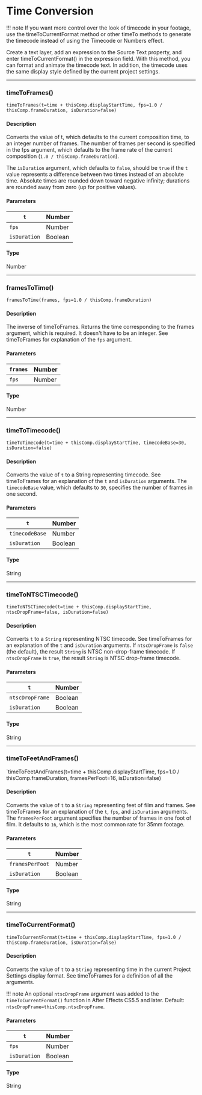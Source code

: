 # Time Conversion

!!! note
    If you want more control over the look of timecode in your footage, use the timeToCurrentFormat method or other timeTo methods to generate the timecode instead of using the Timecode or Numbers effect.

Create a text layer, add an expression to the Source Text property, and enter timeToCurrentFormat() in the expression field. With this method, you can format and animate the timecode text. In addition, the timecode uses the same display style defined by the current project settings.

---

### timeToFrames()

`timeToFrames(t=time + thisComp.displayStartTime, fps=1.0 / thisComp.frameDuration, isDuration=false)`

#### Description

Converts the value of t, which defaults to the current composition time, to an integer number of frames. The number of frames per second is specified in the fps argument, which defaults to the frame rate of the current composition (`1.0 / thisComp.frameDuration`).

The `isDuration` argument, which defaults to `false`, should be `true` if the `t` value represents a difference between two times instead of an absolute time. Absolute times are rounded down toward negative infinity; durations are rounded away from zero (up for positive values).

#### Parameters

| `t`          | Number   |
|--------------|----------|
| `fps`        | Number   |
| `isDuration` | Boolean  |

#### Type

Number

---

### framesToTime()

`framesToTime(frames, fps=1.0 / thisComp.frameDuration)`

#### Description

The inverse of timeToFrames. Returns the time corresponding to the frames argument, which is required. It doesn't have to be an integer. See timeToFrames for explanation of the `fps` argument.

#### Parameters

| `frames`   | Number   |
|------------|----------|
| `fps`      | Number   |

#### Type

Number

---

### timeToTimecode()

`timeToTimecode(t=time + thisComp.displayStartTime, timecodeBase=30, isDuration=false)`

#### Description

Converts the value of `t` to a String representing timecode. See timeToFrames for an explanation of the `t` and `isDuration` arguments. The `timecodeBase` value, which defaults to `30`, specifies the number of frames in one second.

#### Parameters

| `t`            | Number   |
|----------------|----------|
| `timecodeBase` | Number   |
| `isDuration`   | Boolean  |

#### Type

String

---

### timeToNTSCTimecode()

`timeToNTSCTimecode(t=time + thisComp.displayStartTime, ntscDropFrame=false, isDuration=false)`

#### Description

Converts `t` to a `String` representing NTSC timecode. See timeToFrames for an explanation of the `t` and `isDuration` arguments. If `ntscDropFrame` is `false` (the default), the result `String` is NTSC non-drop-frame timecode. If `ntscDropFrame` is `true`, the result `String` is NTSC drop-frame timecode.

#### Parameters

| `t`             | Number   |
|-----------------|----------|
| `ntscDropFrame` | Boolean  |
| `isDuration`    | Boolean  |

#### Type

String

---

### timeToFeetAndFrames()

`timeToFeetAndFrames(t=time + thisComp.displayStartTime, fps=1.0 / thisComp.frameDuration, framesPerFoot=16, isDuration=false)

#### Description

Converts the value of `t` to a `String` representing feet of film and frames. See timeToFrames for an explanation of the `t`, `fps`, and `isDuration` arguments. The `framesPerFoot` argument specifies the number of frames in one foot of film. It defaults to `16`, which is the most common rate for 35mm footage.

#### Parameters

| `t`             | Number   |
|-----------------|----------|
| `framesPerFoot` | Number   |
| `isDuration`    | Boolean  |

#### Type

String

---

### timeToCurrentFormat()

`timeToCurrentFormat(t=time + thisComp.displayStartTime, fps=1.0 / thisComp.frameDuration, isDuration=false)`

#### Description

Converts the value of `t` to a `String` representing time in the current Project Settings display format. See timeToFrames for a definition of all the arguments.

!!! note
    An optional `ntscDropFrame` argument was added to the `timeToCurrentFormat()` function in After Effects CS5.5 and later. Default: `ntscDropFrame=thisComp.ntscDropFrame`.

#### Parameters

| `t`          | Number   |
|--------------|----------|
| `fps`        | Number   |
| `isDuration` | Boolean  |

#### Type

String
